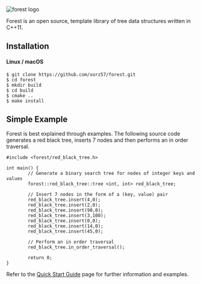 ![forest logo](https://i.imgur.com/zl44kiK.jpg)

Forest is an open source, template library of tree data structures written in C++11.

## Installation

#### Linux / macOS
```
$ git clone https://github.com/xorz57/forest.git
$ cd forest
$ mkdir build
$ cd build
$ cmake ..
$ make install
```

## Simple Example

Forest is best explained through examples. The following source code generates a red black tree, inserts 7 nodes and then performs an in order traversal.

```
#include <forest/red_black_tree.h>

int main() {
        // Generate a binary search tree for nodes of integer keys and values
        forest::red_black_tree::tree <int, int> red_black_tree;

        // Insert 7 nodes in the form of a (key, value) pair
        red_black_tree.insert(4,0);
        red_black_tree.insert(2,0);
        red_black_tree.insert(90,0);
        red_black_tree.insert(3,100);
        red_black_tree.insert(0,0);
        red_black_tree.insert(14,0);
        red_black_tree.insert(45,0);

        // Perform an in order traversal
        red_black_tree.in_order_traversal();

        return 0;
}
```

Refer to the [Quick Start Guide](https://github.com/xorz57/forest/wiki/Quick-Start-Guide) page for further information and examples.
